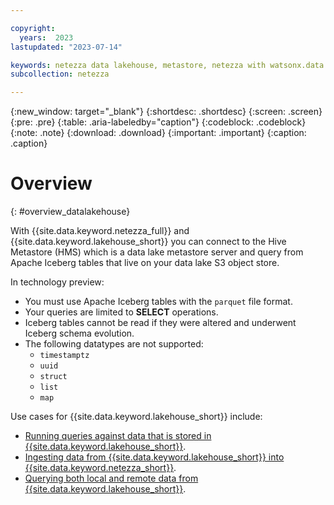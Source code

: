 ```yaml
---

copyright:
  years:  2023
lastupdated: "2023-07-14"

keywords: netezza data lakehouse, metastore, netezza with watsonx.data
subcollection: netezza

---
```


{:new_window: target="_blank"}
{:shortdesc: .shortdesc}
{:screen: .screen}
{:pre: .pre}
{:table: .aria-labeledby="caption"}
{:codeblock: .codeblock}
{:note: .note}
{:download: .download}
{:important: .important}
{:caption: .caption}

# Overview
{: #overview_datalakehouse}

With {{site.data.keyword.netezza_full}} and {{site.data.keyword.lakehouse_short}} you can connect to the Hive Metastore (HMS) which is a data lake metastore server and query from Apache Iceberg tables that live on your data lake S3 object store.

In technology preview:

- You must use Apache Iceberg tables with the `parquet` file format.
- Your queries are limited to **SELECT** operations.
- Iceberg tables cannot be read if they were altered and underwent Iceberg schema evolution.
- The following datatypes are not supported:
  - `timestamptz`
  - `uuid`
  - `struct`
  - `list`
  - `map`

Use cases for {{site.data.keyword.lakehouse_short}} include:

- [Running queries against data that is stored in {{site.data.keyword.lakehouse_short}}](/docs/netezza?topic=netezza-querying_datalakehouse).
- [Ingesting data from {{site.data.keyword.lakehouse_short}} into {{site.data.keyword.netezza_short}}](/docs/netezza?topic=netezza-ingest_datalakehouse).
- [Querying both local and remote data from {{site.data.keyword.lakehouse_short}}](/docs/netezza?topic=netezza-merging_datalakehouse).

